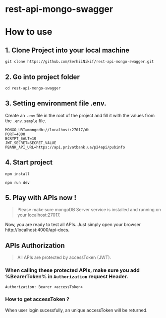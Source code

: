 # rest-api-mongo-swagger

# How to use

## 1. Clone Project into your local machine
```
git clone https://github.com/SerhiiNikif/rest-api-mongo-swagger.git
```

## 2. Go into project folder

```
cd rest-api-mongo-swagger
```

## 3. Setting environment file .env.
Create an `.env` file in the root of the project and fill it with the values ​​from the `.env.sample` file.

```
MONGO_URI=mongodb://localhost:27017/db
PORT=4000
BCRYPT_SALT=10
JWT_SECRET=SECRET_VALUE
PBANK_API_URL=https://api.privatbank.ua/p24api/pubinfo
```

## 4. Start project

```
npm install
```

```
npm run dev
```

## 5. Play with APIs now !
> Please make sure mongoDB Server service is installed and running on your localhost:27017.

Now, you are ready to test all APIs.
Just simply open your browser http://localhost:4000/api-docs.

## APIs Authorization

> All APIs are protected by accessToken (JWT).

### When calling these protected APIs, make sure you add %BearerToken% in `Authorization` request Header.

```
Authorization: Bearer <accessToken>
```

### How to get accessToken ?

When user login sucessfully, an unique accessToken will be returned.
